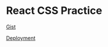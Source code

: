 # React CSS Practice

[Gist](https://gist.github.com/alexmkio/b7cbe2cfcc0b077a8060678c704c76a3)

[Deployment](https://alexmkio.github.io/react-css-practice/)